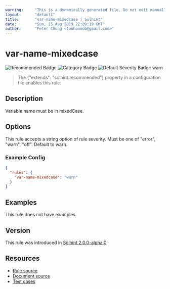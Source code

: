```yaml
---
warning:     "This is a dynamically generated file. Do not edit manually."
layout:      "default"
title:       "var-name-mixedcase | Solhint"
date:        "Sun, 25 Aug 2019 22:09:19 GMT"
author:      "Peter Chung <touhonoob@gmail.com>"
---
```


# var-name-mixedcase
![Recommended Badge](https://img.shields.io/badge/-Recommended-brightgreen)
![Category Badge](https://img.shields.io/badge/-Style%20Guide%20Rules-informational)
![Default Severity Badge warn](https://img.shields.io/badge/Default%20Severity-warn-yellow)
> The {"extends": "solhint:recommended"} property in a configuration file enables this rule.


## Description
Variable name must be in mixedCase.

## Options
This rule accepts a string option of rule severity. Must be one of "error", "warn", "off". Default to warn.

### Example Config
```json
{
  "rules": {
    "var-name-mixedcase": "warn"
  }
}
```


## Examples
This rule does not have examples.

## Version
This rule was introduced in [Solhint 2.0.0-alpha.0](https://github.com/protofire/solhint/tree/v2.0.0-alpha.0)

## Resources
- [Rule source](https://github.com/protofire/solhint/tree/master/lib/rules/naming/var-name-mixedcase.js)
- [Document source](https://github.com/protofire/solhint/tree/master/docs/rules/naming/var-name-mixedcase.md)
- [Test cases](https://github.com/protofire/solhint/tree/master/test/rules/naming/var-name-mixedcase.js)
